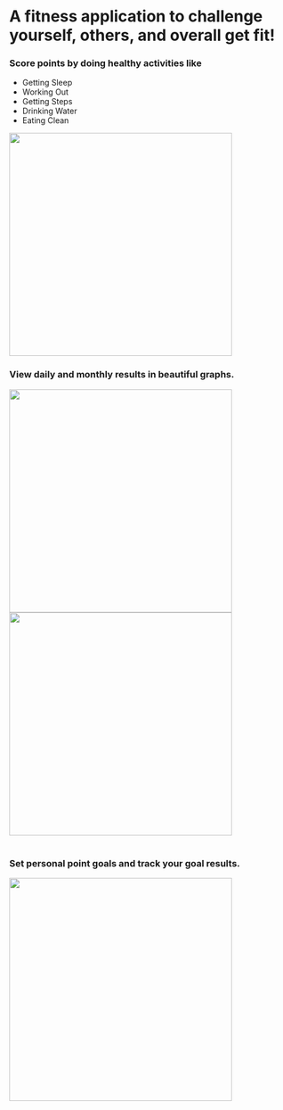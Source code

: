 <h1>A fitness application to challenge yourself, others, and overall get fit!</h1>

<h3> Score points by doing healthy activities like </h3>
<ul>
 <li>Getting Sleep</li>
  <li>Working Out</li>
  <li>Getting Steps</li>
   <li>Drinking Water</li>
   <li>Eating Clean</li>
 </ul>

<image src='images/scoring.png' height=400 />
<h3>View daily and monthly results in beautiful graphs. </h3>
<image src='images/dailyGraph.png' height=400 />
<image src='images/monthlyGraph.png' height=400 />
<br> </br>
<h3>Set personal point goals and track your goal results.</h3>
<image src='images/challengeGraph.png' height=400 />
